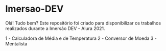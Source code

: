 # Imersao-DEV

Olá! Tudo bem? 
Este repositório foi criado para  disponibilizar os trabalhos realizados durante a Imersão DEV - Alura 2021.

1 - Calculadora de Média e de Temperatura
2 - Conversor de Moeda
3 - Mentalista
